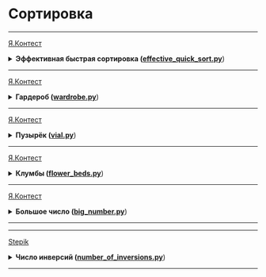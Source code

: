 # Сортировка

---
[Я.Контест](https://contest.yandex.ru/contest/24735/problems/B/)

<details>
<summary>
<b>Эффективная быстрая сортировка (<a href="effective_quick_sort.py">effective_quick_sort.py</a></b>)
</summary>

#### Условие

Тимофей решил организовать соревнование по спортивному программированию,
чтобы найти талантливых стажёров. Задачи подобраны, участники зарегистрированы,
тесты написаны. Осталось придумать, как в конце соревнования будет определяться победитель.
Каждый участник имеет уникальный логин. Когда соревнование закончится,
к нему будут привязаны два показателя: количество решённых задач Pi и размер штрафа Fi.
Штраф начисляется за неудачные попытки и время, затраченное на задачу.
Тимофей решил сортировать таблицу результатов следующим образом:
при сравнении двух участников выше будет идти тот, у которого решено больше задач.
При равенстве числа решённых задач первым идёт участник с меньшим штрафом.
Если же и штрафы совпадают, то первым будет тот,
у которого логин идёт раньше в алфавитном (лексикографическом) порядке.
Тимофей заказал толстовки для победителей и накануне поехал за ними в магазин. 
В своё отсутствие он поручил вам реализовать алгоритм быстрой сортировки (англ. quick sort) для
таблицы результатов. Так как Тимофей любит спортивное программирование 
и не любит зря расходовать оперативную память, то ваша реализация сортировки не может потреблять
O(n) дополнительной памяти для промежуточных данных (такая модификация быстрой сортировки называется "in-place").

#### Формат ввода

В первой строке задано число участников n, 1 ≤ n ≤ 100 000.
В каждой из следующих n строк задана информация про одного из участников.
i-й участник описывается тремя параметрами:
- уникальным логином (строкой из маленьких латинских букв длиной не более 20);
- числом решённых задач Pi;
- штрафом Fi;

Fi и Pi — целые числа, лежащие в диапазоне от 0 до 109. 

#### Формат вывода

Для отсортированного списка участников выведите по порядку их логины по одному в строке.

#### Пример

<table>
  <tbody>
  <tr>
    <td><b>Ввод</b></td>
    <td><b>Вывод</b></td>
  </tr>
  <tr>
    <td valign="top">5<br>alla 4 100<br>gena 6 1000<br>gosha 2 90<br>rita 2 90<br>timofey 4 80</td>
  <td valign="top">gena<br>timofey<br>alla<br>gosha<br>rita</td>
  </tr>
  </tbody>
</table>
<table>
  <tbody>
  <tr>
    <td><b>Ввод</b></td>
    <td><b>Вывод</b></td>
  </tr>
  <tr>
    <td valign="top">5<br>alla 0 0<br>gena 0 0<br>gosha 0 0<br>rita 0 0<br>timofey 0 0</td>
  <td valign="top">alla<br>gena<br>gosha<br>rita<br>timofey</td>
  </tr>
  </tbody>
</table>
</details>

---

[Я.Контест](https://contest.yandex.ru/contest/24734/problems/G/)

<details>
<summary>
<b>Гардероб (<a href="wardrobe.py">wardrobe.py</a></b>)
</summary>

#### Условие

Рита решила оставить у себя одежду только трёх цветов:
розового, жёлтого и малинового. После того как вещи других расцветок были убраны,
Рита захотела отсортировать свой новый гардероб по цветам.
Сначала должны идти вещи розового цвета, потом —– жёлтого, и в конце —– малинового.
Помогите Рите справиться с этой задачей.
Примечание: попробуйте решить задачу за один проход по массиву!


#### Формат ввода

В первой строке задано количество предметов в гардеробе: n –— оно не превосходит 1000000.
Во второй строке даётся массив, в котором указан цвет для каждого предмета.
Розовый цвет обозначен 0, жёлтый —– 1, малиновый –— 2. 

#### Формат вывода

Нужно вывести в строку через пробел цвета предметов в правильном порядке.

#### Пример

<table>
  <tbody>
  <tr>
    <td><b>Ввод</b></td>
    <td><b>Вывод</b></td>
  </tr>
  <tr>
    <td valign="top">7<br>0 2 1 2 0 0 1</td>
  <td valign="top">0 0 0 1 1 2 2</td>
  </tr>
  </tbody>
</table>
<table>
  <tbody>
  <tr>
    <td><b>Ввод</b></td>
    <td><b>Вывод</b></td>
  </tr>
  <tr>
    <td valign="top">5<br>2 1 2 0 1</td>
  <td valign="top">0 1 1 2 2</td>
  </tr>
  </tbody>
</table>
<table>
  <tbody>
  <tr>
    <td><b>Ввод</b></td>
    <td><b>Вывод</b></td>
  </tr>
  <tr>
    <td valign="top">6<br>2 1 1 2 0 2</td>
  <td valign="top">0 1 1 2 2 2</td>
  </tr>
  </tbody>
</table>
</details>

---

[Я.Контест](https://contest.yandex.ru/contest/24734/problems/J/)

<details>
<summary>
<b>Пузырёк (<a href="vial.py">vial.py</a></b>)
</summary>

#### Условие

Чтобы выбрать самый лучший алгоритм для решения задачи,
Гоша продолжил изучать разные сортировки. На очереди сортировка пузырьком — https://ru.wikipedia.org/wiki/Сортировка_пузырьком
Её алгоритм следующий (сортируем по неубыванию):

1. На каждой итерации проходим по массиву, поочередно сравнивая пары соседних элементов.
Если элемент на позиции i больше элемента на позиции i + 1, меняем их местами.
После первой итерации самый большой элемент всплывёт в конце массива.
2. Проходим по массиву, выполняя указанные действия до тех пор,
пока на очередной итерации не окажется, что обмены больше не нужны, то есть массив уже отсортирован. 
3. После не более чем n – 1 итераций выполнение алгоритма заканчивается,
так как на каждой итерации хотя бы один элемент оказывается на правильной позиции.
Помогите Гоше написать код алгоритма. 


#### Формат ввода

В первой строке на вход подаётся натуральное число n — длина массива, 2 ≤ n ≤ 1000.
Во второй строке через пробел записано n целых чисел.
Каждое из чисел по модулю не превосходит 1000.
Обратите внимание, что считывать нужно только 2 строки: значение n и входной массив. 

#### Формат вывода

После каждого прохода по массиву, на котором какие-то элементы меняются местами,
выводите его промежуточное состояние.
Таким образом, если сортировка завершена за k меняющих массив итераций,
то надо вывести k строк по n чисел в каждой — элементы массива после каждой из итераций.
Если массив был изначально отсортирован, то просто выведите его.


#### Пример

<table>
  <tbody>
  <tr>
    <td><b>Ввод</b></td>
    <td><b>Вывод</b></td>
  </tr>
  <tr>
    <td valign="top">5<br>4 3 9 2 1</td>
  <td valign="top">3 4 2 1 9<br>3 2 1 4 9<br>2 1 3 4 9<br>1 2 3 4 9</td>
  </tr>
  </tbody>
</table>
<table>
  <tbody>
  <tr>
    <td><b>Ввод</b></td>
    <td><b>Вывод</b></td>
  </tr>
  <tr>
    <td valign="top">5<br>12 8 9 10 11</td>
  <td valign="top">8 9 10 11 12<br></td>
  </tr>
  </tbody>
</table>
</details>

---

[Я.Контест](https://contest.yandex.ru/contest/24734/problems/N/)

<details>
<summary>
<b>Клумбы (<a href="flower_beds.py">flower_beds.py</a></b>)
</summary>

#### Условие

Алла захотела, чтобы у неё под окном были узкие клумбы с тюльпанам.
На схеме земельного участка клумбы обозначаются просто горизонтальными отрезками, 
лежащими на одной прямой. Для ландшафтных работ было нанято n садовников.
Каждый из них обрабатывал какой-то отрезок на схеме. Процесс был организован не очень хорошо,
иногда один и тот же отрезок или его часть могли быть обработаны сразу несколькими садовниками.
Таким образом, отрезки, обрабатываемые двумя разными садовниками,
сливаются в один. Непрерывный обработанный отрезок затем станет клумбой.
Нужно определить границы будущих клумб.
Рассмотрим примеры.
Пример 1:
Два одинаковых отрезка [7, 8] и [7, 8] сливаются в один,
но потом их накрывает отрезок [6, 10]. Таким образом,
имеем две клумбы с координатами [2,3] и [6,10].
Пример 2
Отрезки [2,3], [3, 4] и [3,4] сольются в один отрезок [2,4].
Отрезок [5,6] ни с кем не объединяется, добавляем его в ответ. 

#### Формат ввода

В первой строке задано количество садовников n. Число садовников не превосходит 100 000.
В следующих n строках через пробел записаны координаты клумб в формате:
start end, где start —– координата начала, end —– координата конца.
Оба числа целые, неотрицательные и не превосходят 107. start строго меньше, чем end. 

#### Формат вывода


Нужно вывести координаты каждой из получившихся клумб в отдельных строках.
Данные должны выводится в отсортированном порядке —– сначала клумбы с меньшими координатами,
затем —– с бОльшими. 


#### Пример

<table>
  <tbody>
  <tr>
    <td><b>Ввод</b></td>
    <td><b>Вывод</b></td>
  </tr>
  <tr>
    <td valign="top">4<br>7 8<br>7 8<br>2 3<br>6 10</td>
  <td valign="top">2 3<br>6 10</td>
  </tr>
  </tbody>
</table>
<table>
  <tbody>
  <tr>
    <td><b>Ввод</b></td>
    <td><b>Вывод</b></td>
  </tr>
  <tr>
    <td valign="top">4<br>2 3<br>5 6<br>3 4<br>3 4</td>
  <td valign="top">2 4<br>5 6</td>
  </tr>
  </tbody>
</table>
<table>
  <tbody>
  <tr>
    <td><b>Ввод</b></td>
    <td><b>Вывод</b></td>
  </tr>
  <tr>
    <td valign="top">6<br>1 3<br>3 5<br>4 6<br>5 6<br>2 4<br>7 10</td>
  <td valign="top">1 6<br>7 10</td>
  </tr>
  </tbody>
</table>
</details>

---

[Я.Контест](https://contest.yandex.ru/contest/24734/problems/H/)

<details>
<summary>
<b>Большое число (<a href="big_number.py">big_number.py</a></b>)
</summary>

#### Условие

Вечером ребята решили поиграть в игру «Большое число».
Даны числа. Нужно определить, какое самое большое число можно из них составить. 

#### Формат ввода

В первой строке записано n — количество чисел. Оно не превосходит 100.
Во второй строке через пробел записаны n неотрицательных чисел,
каждое из которых не превосходит 1000. 

#### Формат вывода

Нужно вывести самое большое число, которое можно составить из данных чисел.

#### Пример

<table>
  <tbody>
  <tr>
    <td><b>Ввод</b></td>
    <td><b>Вывод</b></td>
  </tr>
  <tr>
    <td valign="top">3<br>15 56 2</td>
  <td valign="top">56215</td>
  </tr>
  </tbody>
</table>
<table>
  <tbody>
  <tr>
    <td><b>Ввод</b></td>
    <td><b>Вывод</b></td>
  </tr>
  <tr>
    <td valign="top">3<br>1 783 2</td>
  <td valign="top">78321</td>
  </tr>
  </tbody>
</table>
<table>
  <tbody>
  <tr>
    <td><b>Ввод</b></td>
    <td><b>Вывод</b></td>
  </tr>
  <tr>
    <td valign="top">5<br>2 4 5 2 10</td>
  <td valign="top">542210</td>
  </tr>
  </tbody>
</table>
</details>

---



---

[Stepik](https://stepik.org/lesson/13248/step/5)

<details>
<summary>
<b>Число инверсий (<a href="number_of_inversions.py">number_of_inversions.py</a></b>)
</summary>

#### Условие

Первая строка содержит число 1 ≤ n ≤ 10^5,
вторая — массив A[1…n], содержащий натуральные числа,
не превосходящие 10^9. Необходимо посчитать число пар индексов 1 ≤ i < j ≤ n,
для которых A[i]>A[j]. (Такая пара элементов называется инверсией массива.
Количество инверсий в массиве является в некотором смысле его мерой неупорядоченности:
например, в упорядоченном по неубыванию массиве инверсий нет вообще,
а в массиве, упорядоченном по убыванию, инверсию образуют каждые два элемента.)

#### Формат ввода

#### Формат вывода

#### Пример

<table>
  <tbody>
  <tr>
    <td><b>Ввод</b></td>
    <td><b>Вывод</b></td>
  </tr>
  <tr>
    <td valign="top">5<br>2 3 9 2 9</td>
    <td valign="top">2</td>
  </tr>
  </tbody>
</table>
</details>

---

